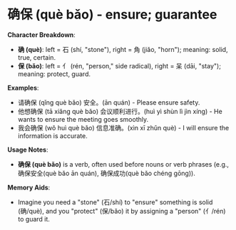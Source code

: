 # **确保 (què bǎo) - ensure; guarantee**

**Character Breakdown**:  
- **确 (què)**: left = 石 (shí, "stone"), right = 角 (jiǎo, "horn"); meaning: solid, true, certain.  
- **保 (bǎo)**: left = 亻 (rén, "person," side radical), right = 呆 (dāi, "stay"); meaning: protect, guard.

**Examples**:  
- 请确保 (qǐng què bǎo) 安全。(ān quán) - Please ensure safety.  
- 他想确保 (tā xiǎng què bǎo) 会议顺利进行。(huì yì shùn lì jìn xíng) - He wants to ensure the meeting goes smoothly.  
- 我会确保 (wǒ huì què bǎo) 信息准确。(xìn xī zhǔn què) - I will ensure the information is accurate.

**Usage Notes**:  
- **确保 (què bǎo)** is a verb, often used before nouns or verb phrases (e.g., 确保安全(què bǎo ān quán), 确保成功(què bǎo chéng gōng)).

**Memory Aids**:  
- Imagine you need a "stone" (石/shí) to "ensure" something is solid (确/què), and you "protect" (保/bǎo) it by assigning a "person" (亻/rén) to guard it.